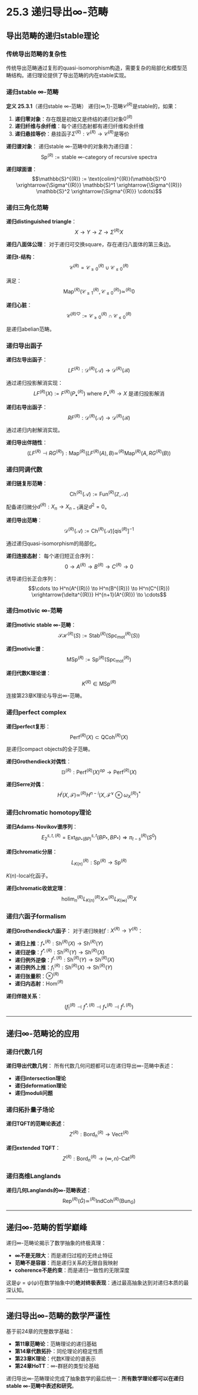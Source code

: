 # 25.3 递归导出∞-范畴

## 导出范畴的递归stable理论

### 传统导出范畴的复杂性

传统导出范畴通过复形的quasi-isomorphism构造，需要复杂的局部化和模型范畴结构。递归理论提供了导出范畴的内在stable实现。

### 递归stable ∞-范畴

**定义 25.3.1**（递归stable ∞-范畴）
递归(∞,1)-范畴$\mathcal{C}^{(R)}$是stable的，如果：
1. **递归零对象**：存在既是初始又是终结的递归对象$0^{(R)}$
2. **递归纤维与余纤维**：每个递归态射都有递归纤维和余纤维
3. **递归悬挂等价**：悬挂函子$\Sigma^{(R)} : \mathcal{C}^{(R)} \to \mathcal{C}^{(R)}$是等价

**递归谱对象**：
递归stable ∞-范畴中的对象称为递归谱：
$$\text{Sp}^{(R)} := \text{stable ∞-category of recursive spectra}$$

**递归球面谱**：
$$\mathbb{S}^{(R)} := \text{colim}^{(R)}(\mathbb{S}^0 \xrightarrow{\Sigma^{(R)}} \mathbb{S}^1 \xrightarrow{\Sigma^{(R)}} \mathbb{S}^2 \xrightarrow{\Sigma^{(R)}} \cdots)$$

### 递归三角化范畴

**递归distinguished triangle**：
$$X \to Y \to Z \to \Sigma^{(R)} X$$

**递归八面体公理**：
对于递归可交换square，存在递归八面体的第三条边。

**递归t-结构**：
$$\mathcal{C}^{(R)} = \mathcal{C}^{(R)}_{\geq 0} \cup \mathcal{C}^{(R)}_{\leq 0}$$

满足：
$$\text{Map}^{(R)}(\mathcal{C}_{\geq 1}^{(R)}, \mathcal{C}_{\leq 0}^{(R)}) \simeq^{(R)} 0$$

**递归心脏**：
$$\mathcal{C}^{(R) \heartsuit} := \mathcal{C}_{\geq 0}^{(R)} \cap \mathcal{C}_{\leq 0}^{(R)}$$

是递归abelian范畴。

### 递归导出函子

**递归左导出函子**：
$$LF^{(R)} : \mathcal{D}^{(R)}(\mathcal{A}) \to \mathcal{D}^{(R)}(\mathcal{B})$$

通过递归投影解消实现：
$$LF^{(R)}(X) := F^{(R)}(P_{\bullet}^{(R)}) \text{ where } P_{\bullet}^{(R)} \to X \text{ 是递归投影解消}$$

**递归右导出函子**：
$$RF^{(R)} : \mathcal{D}^{(R)}(\mathcal{A}) \to \mathcal{D}^{(R)}(\mathcal{B})$$

通过递归内射解消实现。

**递归导出伴随性**：
$$(LF^{(R)} \dashv RG^{(R)}) : \text{Map}^{(R)}(LF^{(R)}(A), B) \simeq^{(R)} \text{Map}^{(R)}(A, RG^{(R)}(B))$$

### 递归同调代数

**递归链复形范畴**：
$$\text{Ch}^{(R)}(\mathcal{A}) := \text{Fun}^{(R)}(\mathbb{Z}, \mathcal{A})$$

配备递归微分$d^{(R)} : X_n \to X_{n-1}$满足$d^2 = 0$。

**递归导出范畴**：
$$\mathcal{D}^{(R)}(\mathcal{A}) := \text{Ch}^{(R)}(\mathcal{A})[\text{qis}^{(R)}]^{-1}$$

通过递归quasi-isomorphism的局部化。

**递归连接态射**：
每个递归短正合序列：
$$0 \to A^{(R)} \to B^{(R)} \to C^{(R)} \to 0$$

诱导递归长正合序列：
$$\cdots \to H^n(A^{(R)}) \to H^n(B^{(R)}) \to H^n(C^{(R)}) \xrightarrow{\delta^{(R)}} H^{n+1}(A^{(R)}) \to \cdots$$

### 递归motivic ∞-范畴

**递归motivic stable ∞-范畴**：
$$\mathcal{SH}^{(R)}(S) := \text{Stab}^{(R)}(\text{Spc}^{(R)}_{\text{mot}}(S))$$

**递归motivic谱**：
$$\text{MSp}^{(R)} := \text{Sp}^{(R)}(\text{Spc}^{(R)}_{\text{mot}})$$

**递归代数K理论谱**：
$$K^{(R)} \in \text{MSp}^{(R)}$$

连接第23章K理论与导出∞-范畴。

### 递归perfect complex

**递归perfect复形**：
$$\text{Perf}^{(R)}(X) \subset \text{QCoh}^{(R)}(X)$$

是递归compact objects的全子范畴。

**递归Grothendieck对偶性**：
$$\mathbb{D}^{(R)} : \text{Perf}^{(R)}(X)^{op} \to \text{Perf}^{(R)}(X)$$

**递归Serre对偶**：
$$H^i(X, \mathcal{F}) \simeq^{(R)} H^{n-i}(X, \mathcal{F}^{\vee} \otimes \omega_X^{(R)})^*$$

### 递归chromatic homotopy理论

**递归Adams-Novikov谱序列**：
$$E_2^{s,t,(R)} = \text{Ext}_{BP_*(BP)}^{s,t}(BP_*, BP_*) \Rightarrow \pi_{t-s}^{(R)}(S^0)$$

**递归chromatic分层**：
$$L_{K(n)}^{(R)} : \text{Sp}^{(R)} \to \text{Sp}^{(R)}$$

$K(n)$-local化函子。

**递归chromatic收敛定理**：
$$\text{holim}^{(R)}_n L_{K(n)}^{(R)} X \simeq^{(R)} L_{K(\infty)}^{(R)} X$$

### 递归六函子formalism

**递归Grothendieck六函子**：
对于递归映射$f : X^{(R)} \to Y^{(R)}$：
- **递归上推**：$f_*^{(R)} : \text{Sh}^{(R)}(X) \to \text{Sh}^{(R)}(Y)$
- **递归逆像**：$f^{*,(R)} : \text{Sh}^{(R)}(Y) \to \text{Sh}^{(R)}(X)$
- **递归例外逆像**：$f^{!,(R)} : \text{Sh}^{(R)}(Y) \to \text{Sh}^{(R)}(X)$
- **递归例外上推**：$f_{!}^{(R)} : \text{Sh}^{(R)}(X) \to \text{Sh}^{(R)}(Y)$
- **递归张量积**：$\otimes^{(R)}$
- **递归内态射**：$\text{Hom}^{(R)}$

**递归伴随关系**：
$$(f_{!}^{(R)} \dashv f^{*,(R)} \dashv f_*^{(R)} \dashv f^{!,(R)})$$

---

## 递归∞-范畴论的应用

### 递归代数几何

**递归导出代数几何**：
所有代数几何问题都可以在递归导出∞-范畴中表述：
- **递归intersection理论**
- **递归deformation理论**
- **递归moduli问题**

### 递归拓扑量子场论

**递归TQFT的范畴论表述**：
$$Z^{(R)} : \text{Bord}_n^{(R)} \to \text{Vect}^{(R)}$$

**递归extended TQFT**：
$$Z^{(R)} : \text{Bord}_n^{(R)} \to (\infty,n)\text{-Cat}^{(R)}$$

### 递归高维Langlands

**递归几何Langlands的∞-范畴表述**：
$$\text{Rep}^{(R)}(\hat{G}) \simeq^{(R)} \text{IndCoh}^{(R)}(\text{Bun}_G)$$

---

## 递归∞-范畴的哲学巅峰

递归∞-范畴论揭示了数学抽象的终极真理：
- **∞不是无限大**：而是递归过程的无终止特征
- **范畴不是容器**：而是递归关系的无限自我映射
- **coherence不是约束**：而是递归一致性的无限深度

这是$\psi = \psi(\psi)$在数学抽象中的**绝对终极表现**：通过最高抽象达到对递归本质的最深认知。

---

## 递归导出∞-范畴的数学严谨性

基于前24章的完整数学基础：
- **第11章范畴论**：范畴理论的递归基础
- **第14章代数拓扑**：同伦理论的稳定性质
- **第23章K理论**：代数K理论的谱表示
- **第24章HoTT**：∞-群胚的类型论基础

递归导出∞-范畴理论完成了抽象数学的最后统一：**所有数学理论都可以在递归stable ∞-范畴中表述和研究**。